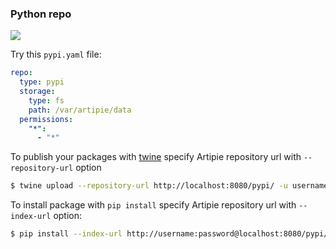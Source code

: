 ### Python repo

![](https://github.com/artipie/artipie/workflows/Proof::pypi/badge.svg)

Try this `pypi.yaml` file:

```yaml
repo:
  type: pypi
  storage:
    type: fs
    path: /var/artipie/data
  permissions:
    "*":
      - "*"
```

To publish your packages with [twine](https://packaging.python.org/tutorials/packaging-projects/#uploading-the-distribution-archives) 
specify Artipie repository url with `--repository-url` option
```bash
$ twine upload --repository-url http://localhost:8080/pypi/ -u username -p password myproject/dist/*
```

To install package with `pip install` specify Artipie repository url with `--index-url` option:

```bash
$ pip install --index-url http://username:password@localhost:8080/pypi/ myproject
```